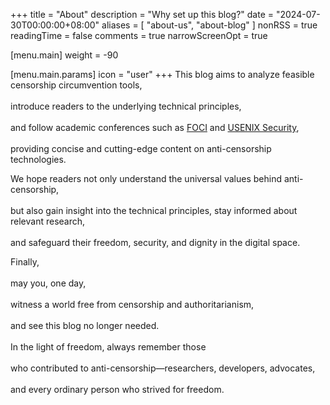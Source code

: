 +++
title = "About"
description = "Why set up this blog?"
date = "2024-07-30T00:00:00+08:00"
aliases = [ "about-us", "about-blog" ]
nonRSS = true
readingTime = false
comments = true
narrowScreenOpt = true

[menu.main]
weight = -90

  [menu.main.params]
  icon = "user"
+++
This blog aims to analyze feasible censorship circumvention tools, <br>  
introduce readers to the underlying technical principles, <br>  
and follow academic conferences such as [FOCI](https://foci.community/) and [USENIX Security](https://www.usenix.org/conference/usenixsecurity24), <br>  
providing concise and cutting-edge content on anti-censorship technologies.  

We hope readers not only understand the universal values behind anti-censorship, <br>  
but also gain insight into the technical principles, stay informed about relevant research, <br>  
and safeguard their freedom, security, and dignity in the digital space.  

Finally, <br>  
may you, one day, <br>  
witness a world free from censorship and authoritarianism, <br>  
and see this blog no longer needed. <br>  
In the light of freedom, always remember those <br>  
who contributed to anti-censorship—researchers, developers, advocates, <br>  
and every ordinary person who strived for freedom.
